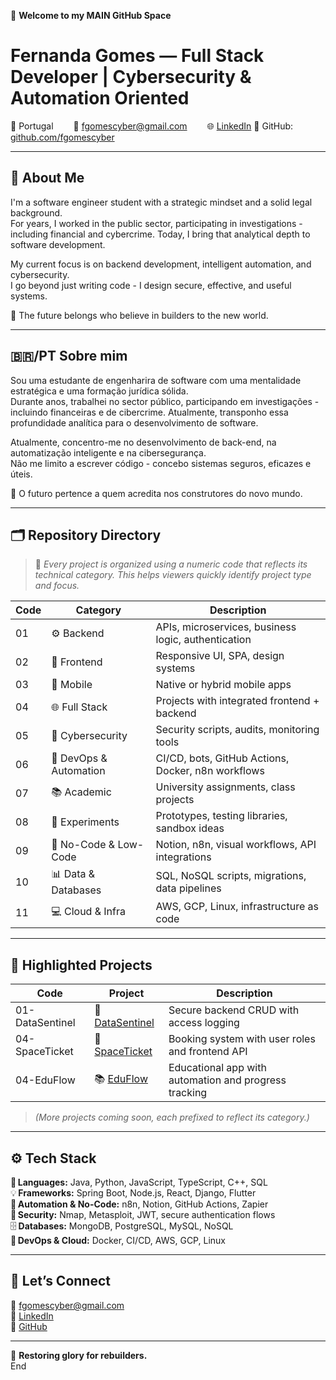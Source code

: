 
📌 **Welcome to my MAIN GitHub Space**
# Fernanda Gomes — Full Stack Developer | Cybersecurity & Automation Oriented

📍 Portugal 
 📧 fgomescyber@gmail.com 
 🌐 [LinkedIn](https://www.linkedin.com/in/fgomescyber)  🔗 GitHub: [github.com/fgomescyber](https://github.com/fgomescyber)

---

## 👋 About Me

I'm a software engineer student with a strategic mindset and a solid legal background.  
For years, I worked in the public sector, participating in investigations - including financial and cybercrime. Today, I bring that analytical depth to software development.

My current focus is on backend development, intelligent automation, and cybersecurity.  
I go beyond just writing code - I design secure, effective, and useful systems.

🧠 The future belongs who believe in builders to the new world.

---

## 🇧🇷/PT  Sobre mim

Sou uma estudante de engenharira de software com uma mentalidade estratégica e uma formação jurídica sólida.  
Durante anos, trabalhei no sector público, participando em investigações - incluindo financeiras e de cibercrime. Atualmente, transponho essa profundidade analítica para o desenvolvimento de software.

Atualmente, concentro-me no desenvolvimento de back-end, na automatização inteligente e na cibersegurança.  
Não me limito a escrever código - concebo sistemas seguros, eficazes e úteis.

🧠 O futuro pertence a quem acredita nos construtores do novo mundo.

---

## 🗂️ Repository Directory

> 📌 *Every project is organized using a numeric code that reflects its technical category. 
This helps viewers quickly identify project type and focus.*

| Code  | Category              | Description                                               |
|-------|-----------------------|-----------------------------------------------------------|
| 01    | ⚙️ Backend           | APIs, microservices, business logic, authentication       |
| 02    | 🎨 Frontend         | Responsive UI, SPA, design systems                        |
| 03    | 📱 Mobile           | Native or hybrid mobile apps                              |
| 04    | 🌐 Full Stack       | Projects with integrated frontend + backend               |
| 05    | 🔐 Cybersecurity     | Security scripts, audits, monitoring tools                |
| 06    | 🤖 DevOps & Automation | CI/CD, bots, GitHub Actions, Docker, n8n workflows     |
| 07    | 📚 Academic          | University assignments, class projects                    |
| 08    | 🧪 Experiments       | Prototypes, testing libraries, sandbox ideas              |
| 09    | 🧠 No-Code & Low-Code | Notion, n8n, visual workflows, API integrations          |
| 10    | 📊 Data & Databases | SQL, NoSQL scripts, migrations, data pipelines            |
| 11    | 💻 Cloud & Infra     | AWS, GCP, Linux, infrastructure as code                   |

---

## 💼 Highlighted Projects

| Code          | Project         | Description                                             |
|---------------|------------------|---------------------------------------------------------|
| 01-DataSentinel | 🔐 [DataSentinel](https://github.com/fgomescyber/DataSentinel) | Secure backend CRUD with access logging               |
| 04-SpaceTicket  | 🚀 [SpaceTicket](https://github.com/fgomescyber/SpaceTicket)   | Booking system with user roles and frontend API       |
| 04-EduFlow      | 📚 [EduFlow](https://github.com/fgomescyber/EduFlow)           | Educational app with automation and progress tracking |

> *(More projects coming soon, each prefixed to reflect its category.)*

---

## ⚙️ Tech Stack

🧱 **Languages:** Java, Python, JavaScript, TypeScript, C++, SQL  
💡 **Frameworks:** Spring Boot, Node.js, React, Django, Flutter  
🧠 **Automation & No-Code:** n8n, Notion, GitHub Actions, Zapier  
🔐 **Security:** Nmap, Metasploit, JWT, secure authentication flows  
🗄️ **Databases:** MongoDB, PostgreSQL, MySQL, NoSQL  
🚀 **DevOps & Cloud:** Docker, CI/CD, AWS, GCP, Linux

---

## 🤝 Let’s Connect

📧 fgomescyber@gmail.com  
🔗 [LinkedIn](https://linkedin.com/in/fgomescyber)  
🔗 [GitHub](https://github.com/fgomescyber)

---
 
🧠 **Restoring glory for rebuilders.**  
End
